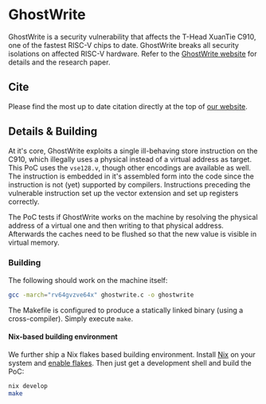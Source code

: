 # GhostWrite

GhostWrite is a security vulnerability that affects the T-Head XuanTie C910, one of the fastest RISC-V chips to date.
GhostWrite breaks all security isolations on affected RISC-V hardware.
Refer to the [GhostWrite website](https://ghostwriteattack.com) for details and the research paper.

## Cite

Please find the most up to date citation directly at the top of [our website](https://ghostwriteattack.com).

## Details & Building

At it's core, GhostWrite exploits a single ill-behaving store instruction on the C910, which illegally uses a physical instead of a virtual address as target.
This PoC uses the `vse128.v`, though other encodings are available as well.
The instruction is embedded in it's assembled form into the code since the instruction is not (yet) supported by compilers.
Instructions preceding the vulnerable instruction set up the vector extension and set up registers correctly.

The PoC tests if GhostWrite works on the machine by resolving the physical address of a virtual one and then writing to that physical address.
Afterwards the caches need to be flushed so that the new value is visible in virtual memory.

### Building

The following should work on the machine itself:
``` sh
gcc -march="rv64gvzve64x" ghostwrite.c -o ghostwrite
```

The Makefile is configured to produce a statically linked binary (using a cross-compiler).
Simply execute `make`.

#### Nix-based building environment

We further ship a Nix flakes based building environment.
Install [Nix](https://nixos.org/download/) on your system and [enable flakes](https://nixos.wiki/wiki/Flakes).
Then just get a development shell and build the PoC:

``` sh
nix develop
make
```
